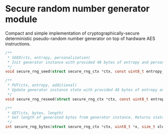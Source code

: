 # Secure random number generator module

Compact and simple implementation of cryptographically-secure deterministic pseudo-random number generator on top of hardware AES instructions.

```C
/**
 * SEED(ctx, entropy, personalization)
 * Init generator instance with provided 48 bytes of entropy and personalization id.
 */
void secure_rng_seed(struct secure_rng_ctx *ctx, const uint8_t entropy_input[48], const uint8_t *personalization_string, size_t personalization_len);
```

```C
/**
 * PUT(ctx, entropy, additional)
 * Update generator instance state with provided 48 bytes of entropy and additional data.
 */
void secure_rng_reseed(struct secure_rng_ctx *ctx, const uint8_t entropy_input[48], const uint8_t *additional_data, size_t additional_data_len);
```

```C
/**
 * GET(ctx, bytes, length)
 * Get length of generated bytes from generator instance. Returns status when completed.
 */
int secure_rng_bytes(struct secure_rng_ctx *ctx, uint8_t *x, size_t xlen);
```
